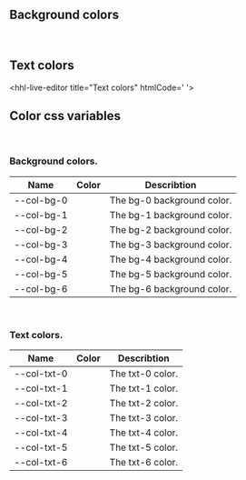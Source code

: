 ## Background colors
<style>
  .bgBox {
    display: flex;
    align-items: center;
    justify-content: center;
    height: 40px;
    width: 90px;
  }
</style>
<hhl-live-editor title="Background colors" htmlCode='
    <template>
    <div class="flexRow flexWrap"> 
      <div style="background: var(--col-bg-0)" class="bgBox">bg-bg0</div>
      <div style="background: var(--col-bg-1)" class="bgBox">bg-bg1</div>
      <div style="background: var(--col-bg-2)" class="bgBox">bg-bg2</div>
      <div style="background: var(--col-bg-3)" class="bgBox">bg-bg3</div>
      <div style="background: var(--col-bg-4)" class="bgBox">bg-bg4</div>
      <div style="background: var(--col-bg-5)" class="bgBox">bg-bg5</div>
      <div style="background: var(--col-bg-6)" class="bgBox">bg-bg6</div>
    </div>
    </template>
'>
</hhl-live-editor>
<br/>

## Text colors

<hhl-live-editor title="Text colors" htmlCode='
<template>

   <div class="flexRow flexWrap">
      <div style="background: var(--col-txt-0); color: var(--col-bg-0)" class="bgBox">txt0</div>
      <div style="background: var(--col-txt-1); color: var(--col-bg-0)" class="bgBox">txt1</div>
      <div style="background: var(--col-txt-2); color: var(--col-bg-0)" class="bgBox">txt2</div>
      <div style="background: var(--col-txt-3); color: var(--col-bg-0)" class="bgBox">txt3</div>
      <div style="background: var(--col-txt-4); color: var(--col-bg-0)" class="bgBox">txt4</div>
      <div style="background: var(--col-txt-5); color: var(--col-bg-0)" class="bgBox">txt5</div>
      <div style="background: var(--col-txt-6); color: var(--col-bg-0)" class="bgBox">txt6</div>
    </div>
</template>
'>
</hhl-live-editor>
<br/>

## Color css variables

  <br/>

### Background colors.

| Name       | Color                                                                          | Describtion                |
| ---------- | ------------------------------------------------------------------------------ | -------------------------- |
| --col-bg-0 | <div class="colors-bgBox shadow" style="background-color: var(--col-bg-0)"></div> | The bg-0 background color. |
| --col-bg-1 | <div class="colors-bgBox shadow" style="background-color: var(--col-bg-1)"></div> | The bg-1 background color. |
| --col-bg-2 | <div class="colors-bgBox shadow" style="background-color: var(--col-bg-2)"></div> | The bg-2 background color. |
| --col-bg-3 | <div class="colors-bgBox shadow" style="background-color: var(--col-bg-3)"></div> | The bg-3 background color. |
| --col-bg-4 | <div class="colors-bgBox shadow" style="background-color: var(--col-bg-4)"></div> | The bg-4 background color. |
| --col-bg-5 | <div class="colors-bgBox shadow" style="background-color: var(--col-bg-5)"></div> | The bg-5 background color. |
| --col-bg-6 | <div class="colors-bgBox shadow" style="background-color: var(--col-bg-6)"></div> | The bg-6 background color. |

<br/>

### Text colors.

| Name        | Color                                                                           | Describtion      |
| ----------- | ------------------------------------------------------------------------------- | ---------------- |
| --col-txt-0 | <div class="colors-bgBox shadow" style="background-color: var(--col-txt-0)"></div> | The txt-0 color. |
| --col-txt-1 | <div class="colors-bgBox shadow" style="background-color: var(--col-txt-1)"></div> | The txt-1 color. |
| --col-txt-2 | <div class="colors-bgBox shadow" style="background-color: var(--col-txt-2)"></div> | The txt-2 color. |
| --col-txt-3 | <div class="colors-bgBox shadow" style="background-color: var(--col-txt-3)"></div> | The txt-3 color. |
| --col-txt-4 | <div class="colors-bgBox shadow" style="background-color: var(--col-txt-4)"></div> | The txt-4 color. |
| --col-txt-5 | <div class="colors-bgBox shadow" style="background-color: var(--col-txt-5)"></div> | The txt-5 color. |
| --col-txt-6 | <div class="colors-bgBox shadow" style="background-color: var(--col-txt-6)"></div> | The txt-6 color. |

<br/>
